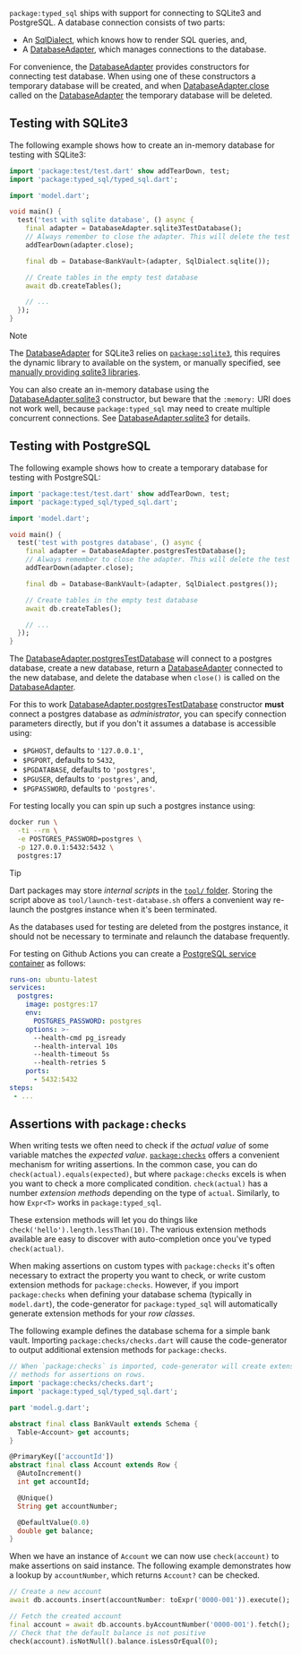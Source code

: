 `package:typed_sql` ships with support for connecting to SQLite3 and PostgreSQL.
A database connection consists of two parts:
 * An [SqlDialect], which knows how to render SQL queries, and,
 * A [DatabaseAdapter], which manages connections to the database.

For convenience, the [DatabaseAdapter] provides constructors for connecting
test database. When using one of these constructors a temporary database will
be created, and when [DatabaseAdapter.close] called on the [DatabaseAdapter] the
temporary database will be deleted.

## Testing with SQLite3
The following example shows how to create an in-memory database for testing
with SQLite3:

```dart sqlite_test.dart#testing
import 'package:test/test.dart' show addTearDown, test;
import 'package:typed_sql/typed_sql.dart';

import 'model.dart';

void main() {
  test('test with sqlite database', () async {
    final adapter = DatabaseAdapter.sqlite3TestDatabase();
    // Always remember to close the adapter. This will delete the test database!
    addTearDown(adapter.close);

    final db = Database<BankVault>(adapter, SqlDialect.sqlite());

    // Create tables in the empty test database
    await db.createTables();

    // ...
  });
}
```

> [!NOTE]
> The [DatabaseAdapter] for SQLite3 relies on [`package:sqlite3`][sd-1],
> this requires the dynamic library to available on the system, or manually
> specified, see [manually providing sqlite3 libraries][sd-2].

[sd-1]: https://pub.dev/packages/sqlite3
[sd-2]: https://pub.dev/packages/sqlite3#manually-providing-sqlite3-libraries

You can also create an in-memory database using the [DatabaseAdapter.sqlite3]
constructor, but beware that the `:memory:` URI does not work well, because
`package:typed_sql` may need to create multiple concurrent connections.
See [DatabaseAdapter.sqlite3] for details.


## Testing with PostgreSQL
The following example shows how to create a temporary database for testing
with PostgreSQL:

```dart postgres_test.dart#testing
import 'package:test/test.dart' show addTearDown, test;
import 'package:typed_sql/typed_sql.dart';

import 'model.dart';

void main() {
  test('test with postgres database', () async {
    final adapter = DatabaseAdapter.postgresTestDatabase();
    // Always remember to close the adapter. This will delete the test database!
    addTearDown(adapter.close);

    final db = Database<BankVault>(adapter, SqlDialect.postgres());

    // Create tables in the empty test database
    await db.createTables();

    // ...
  });
}
```

The [DatabaseAdapter.postgresTestDatabase] will connect to a postgres database,
create a new database, return a [DatabaseAdapter] connected to the new database,
and delete the database when `close()` is called on the [DatabaseAdapter].

For this to work [DatabaseAdapter.postgresTestDatabase] constructor **must**
connect a postgres database as _administrator_, you can specify connection
parameters directly, but if you don't it assumes a database is accessible using:
 * `$PGHOST`, defaults to `'127.0.0.1'`,
 * `$PGPORT`, defaults to `5432`,
 * `$PGDATABASE`, defaults to `'postgres'`,
 * `$PGUSER`, defaults to `'postgres'`, and,
 * `$PGPASSWORD`, defaults to `'postgres'`.

For testing locally you can spin up such a postgres instance using:
```sh
docker run \
  -ti --rm \
  -e POSTGRES_PASSWORD=postgres \
  -p 127.0.0.1:5432:5432 \
  postgres:17
```

> [!TIP]
> Dart packages may store _internal scripts_ in the [`tool/` folder][dart-1].
> Storing the script above as `tool/launch-test-database.sh` offers a convenient
> way re-launch the postgres instance when it's been terminated.

As the databases used for testing are deleted from the postgres instance, it
should not be necessary to terminate and relaunch the database frequently.

[dart-1]: https://dart.dev/tools/pub/package-layout#internal-tools-and-scripts

For testing on Github Actions you can create a
[PostgreSQL service container][gh-1] as follows:

```yaml
runs-on: ubuntu-latest
services:
  postgres:
    image: postgres:17
    env:
      POSTGRES_PASSWORD: postgres
    options: >-
      --health-cmd pg_isready
      --health-interval 10s
      --health-timeout 5s
      --health-retries 5
    ports:
      - 5432:5432
steps:
 - ...
```

[gh-1]: https://docs.github.com/en/actions/use-cases-and-examples/using-containerized-services/creating-postgresql-service-containers


## Assertions with `package:checks`
When writing tests we often need to check if the _actual value_ of some variable
matches the _expected value_. [`package:checks`][checks] offers a convenient
mechanism for writing assertions. In the common case, you can do
`check(actual).equals(expected)`, but where `package:checks` excels is when you
want to check a more complicated condition. `check(actual)` has a
number _extension methods_ depending on the type of `actual`. Similarly, to how
`Expr<T>` works in `package:typed_sql`.

These extension methods will let you do things like
`check('hello').length.lessThan(10)`. The various extension methods available
are easy to discover with auto-completion once you've typed `check(actual)`.

When making assertions on custom types with `package:checks` it's often
necessary to extract the property you want to check, or write custom extension
methods for `package:checks`. However, if you import `package:checks` when
defining your database schema (typically in `model.dart`), the code-generator
for `package:typed_sql` will automatically generate extension methods
for your _row classes_.

The following example defines the database schema for a simple bank vault.
Importing `package:checks/checks.dart` will cause the code-generator to output
additional extension methods for `package:checks`.

```dart testing/model.dart#schema-imports
// When `package:checks` is imported, code-generator will create extension
// methods for assertions on rows.
import 'package:checks/checks.dart';
import 'package:typed_sql/typed_sql.dart';

part 'model.g.dart';

abstract final class BankVault extends Schema {
  Table<Account> get accounts;
}

@PrimaryKey(['accountId'])
abstract final class Account extends Row {
  @AutoIncrement()
  int get accountId;

  @Unique()
  String get accountNumber;

  @DefaultValue(0.0)
  double get balance;
}
```

When we have an instance of `Account` we can now use `check(account)` to make
assertions on said instance. The following example demonstrates how a lookup
by `accountNumber`, which returns `Account?` can be checked.

```dart checks_test.dart#check-account
// Create a new account
await db.accounts.insert(accountNumber: toExpr('0000-001')).execute();

// Fetch the created account
final account = await db.accounts.byAccountNumber('0000-001').fetch();
// Check that the default balance is not positive
check(account).isNotNull().balance.isLessOrEqual(0);
```

[checks]: https://pub.dev/packages/checks

<!-- GENERATED DOCUMENTATION LINKS -->
[DatabaseAdapter]: ../typed_sql/DatabaseAdapter-class.html
[DatabaseAdapter.close]: ../typed_sql/DatabaseAdapter/close.html
[DatabaseAdapter.postgresTestDatabase]: ../typed_sql/DatabaseAdapter/DatabaseAdapter.postgresTestDatabase.html
[DatabaseAdapter.sqlite3]: ../typed_sql/DatabaseAdapter/DatabaseAdapter.sqlite3.html
[SqlDialect]: ../typed_sql/SqlDialect-class.html
